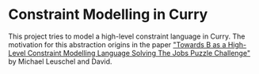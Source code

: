 # Constraint Modelling in Curry

This project tries to model a high-level constraint language in Curry. The motivation for this abstraction origins in the paper ["Towards B as a High-Level Constraint Modelling Language Solving The Jobs Puzzle Challenge"](http://www.stups.uni-duesseldorf.de/mediawiki/images/4/45/Pub-LeuschelSchneider_ABZ14.pdf) by Michael Leuschel and David.